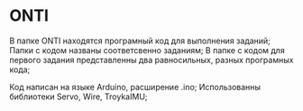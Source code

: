 # ONTI

В папке ONTI находятся програмный код для выполнения заданий;
Папки с кодом названы соответсвенно заданиям;
В папке с кодом для первого задания представленны два равносильных, разных програмных кода; 

Код написан на языке Arduino, расширение .ino;
Использованны библиотеки Servo, Wire, TroykaIMU; 
